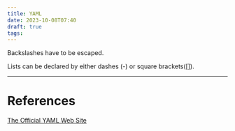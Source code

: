 ```yaml
---
title: YAML
date: 2023-10-08T07:40
draft: true
tags:
---
```

Backslashes have to be escaped.

Lists can be declared by either dashes (-) or square brackets([]).

---
# References

[The Official YAML Web Site](https://yaml.org/)
